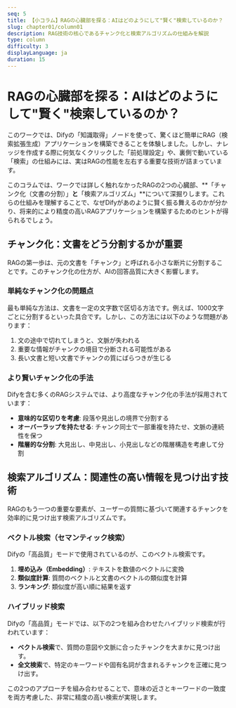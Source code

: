 ```yaml
---
seq: 5
title: 【小コラム】RAGの心臓部を探る：AIはどのようにして"賢く"検索しているのか？
slug: chapter01/column01
description: RAG技術の核心であるチャンク化と検索アルゴリズムの仕組みを解説
type: column
difficulty: 3
displayLanguage: ja
duration: 15
---
```


# RAGの心臓部を探る：AIはどのようにして"賢く"検索しているのか？

このワークでは、Difyの「知識取得」ノードを使って、驚くほど簡単にRAG（検索拡張生成）アプリケーションを構築できることを体験しました。しかし、ナレッジを作成する際に何気なくクリックした「前処理設定」や、裏側で動いている「検索」の仕組みには、実はRAGの性能を左右する重要な技術が詰まっています。

このコラムでは、ワークでは詳しく触れなかったRAGの2つの心臓部、**「チャンク化（文書の分割）」**と**「検索アルゴリズム」**について深掘りします。これらの仕組みを理解することで、なぜDifyがあのように賢く振る舞えるのかが分かり、将来的により精度の高いRAGアプリケーションを構築するためのヒントが得られるでしょう。

## チャンク化：文書をどう分割するかが重要

RAGの第一歩は、元の文書を「チャンク」と呼ばれる小さな断片に分割することです。このチャンク化の仕方が、AIの回答品質に大きく影響します。

### 単純なチャンク化の問題点

最も単純な方法は、文書を一定の文字数で区切る方法です。例えば、1000文字ごとに分割するといった具合です。しかし、この方法には以下のような問題があります：

1. 文の途中で切れてしまうと、文脈が失われる
2. 重要な情報がチャンクの境目で分断される可能性がある
3. 長い文書と短い文書でチャンクの質にばらつきが生じる

### より賢いチャンク化の手法

Difyを含む多くのRAGシステムでは、より高度なチャンク化の手法が採用されています：

- **意味的な区切りを考慮**: 段落や見出しの境界で分割する
- **オーバーラップを持たせる**: チャンク同士で一部重複を持たせ、文脈の連続性を保つ
- **階層的な分割**: 大見出し、中見出し、小見出しなどの階層構造を考慮して分割

## 検索アルゴリズム：関連性の高い情報を見つけ出す技術

RAGのもう一つの重要な要素が、ユーザーの質問に基づいて関連するチャンクを効率的に見つけ出す検索アルゴリズムです。

### ベクトル検索（セマンティック検索）

Difyの「高品質」モードで使用されているのが、このベクトル検索です。

1. **埋め込み（Embedding）**: テキストを数値のベクトルに変換
2. **類似度計算**: 質問のベクトルと文書のベクトルの類似度を計算
3. **ランキング**: 類似度が高い順に結果を返す

### ハイブリッド検索

Difyの「高品質」モードでは、以下の2つを組み合わせたハイブリッド検索が行われています：

* **ベクトル検索**で、質問の意図や文脈に合ったチャンクを大まかに見つけ出す。
* **全文検索**で、特定のキーワードや固有名詞が含まれるチャンクを正確に見つけ出す。

この2つのアプローチを組み合わせることで、意味の近さとキーワードの一致度を両方考慮した、非常に精度の高い検索が実現します。
